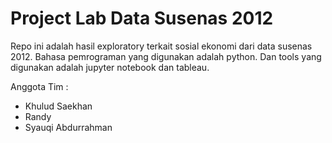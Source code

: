# Project Lab Data Susenas 2012
Repo ini adalah hasil exploratory terkait sosial ekonomi dari data susenas 2012. Bahasa pemrograman yang digunakan adalah python. Dan tools yang digunakan adalah jupyter notebook dan tableau.

Anggota Tim :
- Khulud Saekhan
- Randy
- Syauqi Abdurrahman
